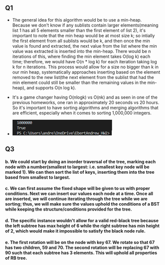 ## Q1

* The general idea for this algorithm would be to use a min-heap. Because we don't know if any sublists contain larger elements(meaning list 1 has all 5 elements smaller than the first element of list 2), it's important to note that the min heap would be at most size k; so intially the first element from all sublists would be k, and then once the min value is found and extracted, the next value from the list where the min value was extracted is inserted into the min-heap. There would be n iterations of this, where finding the min element takes O(log k) each time; therefore, we would have O(n * log k) for each iteration taking log k for n iterations. This process would allow for a size no bigger than k in our min heap, systematically approaches inserting based on the element removed to the new list(the next element from the sublist that had the min element could still be smaller than the remaining values in the min-heap), and supports O(n log k).

* It's a game changer having O(nlogk) vs O(nk) and as seen in one of the previous homeworks, one ran in approximately 20 seconds vs 20 hours. So it's important to have sorting algorithms and merging algorithms that are efficient, especially when it comes to sorting 1,000,000 integers.

* ![alt text](image-1.png)
## Q3

#### b. We could start by doing an inorder traversal of the tree, marking each node with a number(smallest to largest: i.e. smallest key node will be marked 1). We can then sort the list of keys, inserting them into the tree based from smallest to largest.

#### c. We can first assume the fixed shape will be given to us with proper conditions. Next we can insert our values each node at a time. Once all are inserted, we will continue iterating through the tree while we are sorting; thus, we will make sure the values uphold the conditions of a BST while keeping the structure/conditions provided for the tree.


#### d. The specific instance wouldn't allow for a valid red-black tree because the left subtree has max height of 6 while the right subtree has min height of 2, which would make it impossible to satisfy the black node rule.

#### e. The first rotation will be on the node with key 67. We rotate so that 67 has two children, 59 and 70. The second rotation will be replacing 67 with 90 such that each subtree has 3 elements. This will uphold all properties of RB tree.
